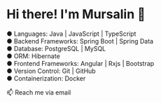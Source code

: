 # Hi there! I'm Mursalin 👋


● Languages: Java  | JavaScript | TypeScript  <br>
● Backend Frameworks: Spring Boot | Spring Data <br>
● Database: PostgreSQL | MySQL <br>
● ORM: Hibernate <br>
● Frontend Frameworks: Angular | Rxjs | Bootstrap  <br>
● Version Control: Git | GitHub <br>
● Containerization: Docker <br>

 
📫 Reach me via email <br>








